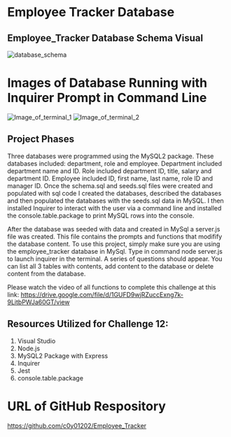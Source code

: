 # Employee Tracker Database

## Employee_Tracker Database Schema Visual
![database_schema](https://user-images.githubusercontent.com/97765679/166000635-b2497df5-ee15-4cdb-b082-110e30204fa3.png)
# Images of Database Running with Inquirer Prompt in Command Line
![Image_of_terminal_1](https://user-images.githubusercontent.com/97765679/166000638-94b2173c-7310-4fa6-887b-497d05be4f6f.png)
![Image_of_terminal_2](https://user-images.githubusercontent.com/97765679/166000639-6f143b93-af82-4d8b-a295-331c501f6ad8.png)

## Project Phases

Three databases were programmed using the MySQL2 package. These databases included: department, role and employee. Department included department name and ID. Role included department ID, title, salary and department ID. Employee included ID, first name, last name, role ID and manager ID. Once the schema.sql and seeds.sql files were created and populated with sql code I created the databases, described the databases and then populated the databases with the seeds.sql data in MySQL. I then installed Inquirer to interact with the user via a command line and installed the console.table.package to print MySQL rows into the console.

After the database was seeded with data and created in MySql a server.js file was created. This file contains the prompts and functions that modifify the database content. To use this project, simply make sure you are using the employee_tracker database in MySql. Type in command node server.js to launch inquirer in the terminal. A series of questions should appear. You can list all 3 tables with contents, add content to the database or delete content from the database.

Please watch the video of all functions to complete this challenge at this link: https://drive.google.com/file/d/1GUFD9wjRZuccExng7k-9LitbPWJa60GT/view

## Resources Utilized for Challenge 12:

1. Visual Studio
2. Node.js
3. MySQL2 Package with Express
4. Inquirer
5. Jest
6. console.table.package

# URL of GitHub Respository

https://github.com/c0y01202/Employee_Tracker
